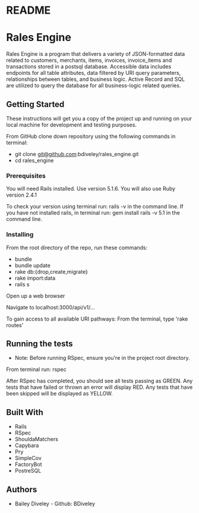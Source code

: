 # README

# Rales Engine

Rales Engine is a program that delivers a variety of JSON-formatted data related to customers, merchants, items, invoices, invoice_items and transactions stored in a postsql database.  Accessible data includes endpoints for all table attributes, data filtered by URI query parameters, relationships between tables, and business logic.  Active Record and SQL are utilized to query the database for all business-logic related queries.

## Getting Started

These instructions will get you a copy of the project up and running on your local machine for development and testing purposes.

From GitHub clone down repository using the following commands in terminal:
* git clone git@github.com:bdiveley/rales_engine.git
* cd rales_engine

### Prerequisites

You will need Rails installed. Use version 5.1.6.  You will also use Ruby version 2.4.1

To check your version using terminal run: rails -v in the command line.
If you have not installed rails, in terminal run: gem install rails -v 5.1 in the command line.

### Installing

From the root directory of the repo, run these commands:
* bundle
* bundle update
* rake db:{drop,create,migrate}
* rake import:data
* rails s

Open up a web browser

Navigate to localhost:3000/api/v1/...

To gain access to all available URI pathways:
From the terminal, type 'rake routes'

## Running the tests

* Note: Before running RSpec, ensure you're in the project root directory.

From terminal run: rspec

After RSpec has completed, you should see all tests passing as GREEN.  Any tests that have failed or thrown an error will display RED.  Any tests that have been skipped will be displayed as YELLOW.

## Built With

* Rails
* RSpec
* ShouldaMatchers
* Capybara
* Pry
* SimpleCov
* FactoryBot
* PostreSQL

## Authors

* Bailey Diveley - Github: BDiveley
